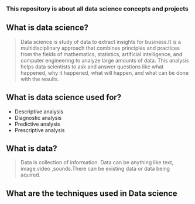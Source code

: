 ### This repository is about all data science concepts and projects
## What is data science?
> Data science is study of data to extract insights for business.It is a multidisciplinary approach that combines principles and practices from the fields of mathematics, statistics, artificial intelligence, and computer engineering to analyze large amounts of data. This analysis helps data scientists to ask and answer questions like what happened, why it happened, what will happen, and what can be done with the results.
## What is data science used for?
- Descriptive analysis
- Diagnostic analysis
- Predictive analysis
- Prescriptive analysis

## What is data?
> Data is collection of information. Data can be anything like text, image,video ,sounds.There can be existing data or data being aquired.

## What are the techniques used in Data science
